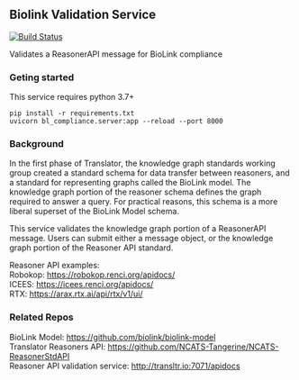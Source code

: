 ## Biolink Validation Service

[![Build Status](https://travis-ci.org/TranslatorIIPrototypes/BLComplianceService.svg?branch=master)](https://travis-ci.org/TranslatorIIPrototypes/BLComplianceService)

Validates a ReasonerAPI message for BioLink compliance


### Geting started

This service requires python 3.7+

    pip install -r requirements.txt
    uvicorn bl_compliance.server:app --reload --port 8000
    
### Background

In the first phase of Translator, the knowledge graph standards working group
created a standard schema for data transfer between reasoners, and a standard
for representing graphs called the BioLink model. The knowledge graph portion of the
reasoner schema defines the graph required to answer a query. For practical reasons,
this schema is a more liberal superset of the BioLink Model schema.

This service validates the knowledge graph portion of a ReasonerAPI message. Users
can submit either a message object, or the knowledge graph portion of the Reasoner API standard.

Reasoner API examples:  
Robokop: https://robokop.renci.org/apidocs/  
ICEES: https://icees.renci.org/apidocs/  
RTX: https://arax.rtx.ai/api/rtx/v1/ui/  

### Related Repos

BioLink Model: https://github.com/biolink/biolink-model  
Translator Reasoners API: https://github.com/NCATS-Tangerine/NCATS-ReasonerStdAPI  
Reasoner API validation service: http://transltr.io:7071/apidocs  
